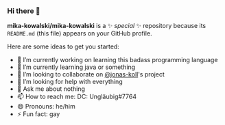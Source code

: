 ### Hi there 👋

**mika-kowalski/mika-kowalski** is a ✨ _special_ ✨ repository because its `README.md` (this file) appears on your GitHub profile.

Here are some ideas to get you started:

- 🔭 I’m currently working on learning this badass programming language
- 🌱 I’m currently learning java or something
- 👯 I’m looking to collaborate on <a href="https://github.com/jonas-koll">@jonas-koll</a>'s project
- 🤔 I’m looking for help with everything
- 💬 Ask me about nothing
- 📫 How to reach me: DC: Ungläubig#7764
- 😄 Pronouns: he/him
- ⚡ Fun fact: gay

